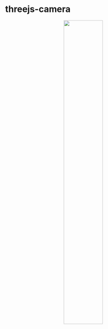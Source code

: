 # threejs-camera

<div align="center">
      <a href="https://www.youtube.com/watch?v=M-ouXl_5QA0">
         <img src="https://img.youtube.com/vi/M-ouXl_5QA0/0.jpg" style="width:50%;">
      </a>
</div>

